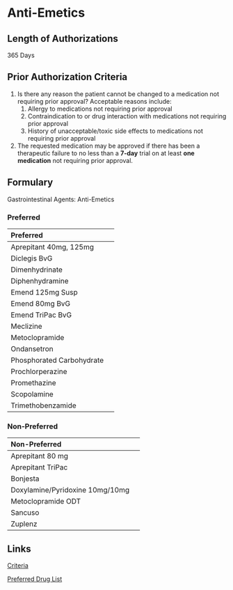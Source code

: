 # Anti-Emetics

## Length of Authorizations

365 Days

## Prior Authorization Criteria

1.  Is there any reason the patient cannot be changed to a medication not requiring prior approval? Acceptable reasons include:
    1.  Allergy to medications not requiring prior approval
    2.  Contraindication to or drug interaction with medications not requiring prior approval
    3.  History of unacceptable/toxic side effects to medications not requiring prior approval
2.  The requested medication may be approved if there has been a therapeutic failure to no less than a **7-day** trial on at least **one medication** not requiring prior approval.

## Formulary

Gastrointestinal Agents: Anti-Emetics

### Preferred

| Preferred                 |      |
| :------------------------ | ---: |
| Aprepitant 40mg, 125mg    |      |
| Diclegis BvG              |      |
| Dimenhydrinate            |      |
| Diphenhydramine           |      |
| Emend 125mg Susp          |      |
| Emend 80mg BvG            |      |
| Emend TriPac BvG          |      |
| Meclizine                 |      |
| Metoclopramide            |      |
| Ondansetron               |      |
| Phosphorated Carbohydrate |      |
| Prochlorperazine          |      |
| Promethazine              |      |
| Scopolamine               |      |
| Trimethobenzamide         |      |

### Non-Preferred

| Non-Preferred                   |      |
| :------------------------------ | ---: |
| Aprepitant 80 mg                |      |
| Aprepitant TriPac               |      |
| Bonjesta                        |      |
| Doxylamine/Pyridoxine 10mg/10mg |      |
| Metoclopramide ODT              |      |
| Sancuso                         |      |
| Zuplenz                         |      |

## Links

[Criteria](https://pharmacy.medicaid.ohio.gov/sites/default/files/20221001_UPDL_Criteria_APPROVED.pdf#page=60)

[Preferred Drug List](https://pharmacy.medicaid.ohio.gov/sites/default/files/20221001_UPDL_APPROVED_.pdf#page=22)
